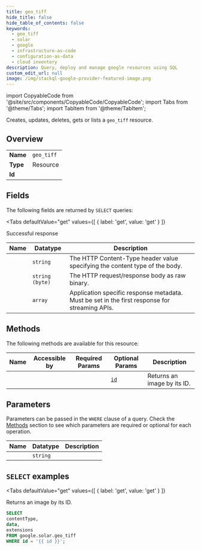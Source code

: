 ```yaml
--- 
title: geo_tiff
hide_title: false
hide_table_of_contents: false
keywords:
  - geo_tiff
  - solar
  - google
  - infrastructure-as-code
  - configuration-as-data
  - cloud inventory
description: Query, deploy and manage google resources using SQL
custom_edit_url: null
image: /img/stackql-google-provider-featured-image.png
---
```


import CopyableCode from '@site/src/components/CopyableCode/CopyableCode';
import Tabs from '@theme/Tabs';
import TabItem from '@theme/TabItem';

Creates, updates, deletes, gets or lists a <code>geo_tiff</code> resource.

## Overview
<table><tbody>
<tr><td><b>Name</b></td><td><code>geo_tiff</code></td></tr>
<tr><td><b>Type</b></td><td>Resource</td></tr>
<tr><td><b>Id</b></td><td><CopyableCode code="google.solar.geo_tiff" /></td></tr>
</tbody></table>

## Fields

The following fields are returned by `SELECT` queries:

<Tabs
    defaultValue="get"
    values={[
        { label: 'get', value: 'get' }
    ]}
>
<TabItem value="get">

Successful response

<table>
<thead>
    <tr>
    <th>Name</th>
    <th>Datatype</th>
    <th>Description</th>
    </tr>
</thead>
<tbody>
<tr>
    <td><CopyableCode code="contentType" /></td>
    <td><code>string</code></td>
    <td>The HTTP Content-Type header value specifying the content type of the body.</td>
</tr>
<tr>
    <td><CopyableCode code="data" /></td>
    <td><code>string (byte)</code></td>
    <td>The HTTP request/response body as raw binary.</td>
</tr>
<tr>
    <td><CopyableCode code="extensions" /></td>
    <td><code>array</code></td>
    <td>Application specific response metadata. Must be set in the first response for streaming APIs.</td>
</tr>
</tbody>
</table>
</TabItem>
</Tabs>

## Methods

The following methods are available for this resource:

<table>
<thead>
    <tr>
    <th>Name</th>
    <th>Accessible by</th>
    <th>Required Params</th>
    <th>Optional Params</th>
    <th>Description</th>
    </tr>
</thead>
<tbody>
<tr>
    <td><a href="#get"><CopyableCode code="get" /></a></td>
    <td><CopyableCode code="select" /></td>
    <td></td>
    <td><a href="#parameter-id"><code>id</code></a></td>
    <td>Returns an image by its ID.</td>
</tr>
</tbody>
</table>

## Parameters

Parameters can be passed in the `WHERE` clause of a query. Check the [Methods](#methods) section to see which parameters are required or optional for each operation.

<table>
<thead>
    <tr>
    <th>Name</th>
    <th>Datatype</th>
    <th>Description</th>
    </tr>
</thead>
<tbody>
<tr id="parameter-id">
    <td><CopyableCode code="id" /></td>
    <td><code>string</code></td>
    <td></td>
</tr>
</tbody>
</table>

## `SELECT` examples

<Tabs
    defaultValue="get"
    values={[
        { label: 'get', value: 'get' }
    ]}
>
<TabItem value="get">

Returns an image by its ID.

```sql
SELECT
contentType,
data,
extensions
FROM google.solar.geo_tiff
WHERE id = '{{ id }}';
```
</TabItem>
</Tabs>
